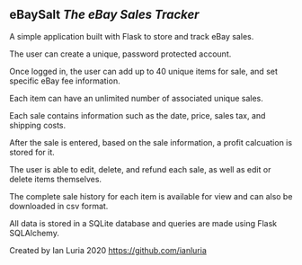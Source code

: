 ## **eBaySalt** *The eBay Sales Tracker*

A simple application built with Flask to store and track eBay sales.

The user can create a unique, password protected account.

Once logged in, the user can add up to 40 unique items for sale, and set specific eBay fee information.

Each item can have an unlimited number of associated unique sales.

Each sale contains information such as the date, price, sales tax, and shipping costs.

After the sale is entered, based on the sale information, a profit calcuation is stored for it.

The user is able to edit, delete, and refund each sale, as well as edit or delete items themselves.

The complete sale history for each item is available for view and can also be downloaded in csv format.

All data is stored in a SQLite database and queries are made using Flask SQLAlchemy.

Created by Ian Luria 2020
https://github.com/ianluria 
